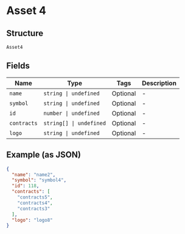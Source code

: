 
# Asset 4

## Structure

`Asset4`

## Fields

| Name | Type | Tags | Description |
|  --- | --- | --- | --- |
| `name` | `string \| undefined` | Optional | - |
| `symbol` | `string \| undefined` | Optional | - |
| `id` | `number \| undefined` | Optional | - |
| `contracts` | `string[] \| undefined` | Optional | - |
| `logo` | `string \| undefined` | Optional | - |

## Example (as JSON)

```json
{
  "name": "name2",
  "symbol": "symbol4",
  "id": 118,
  "contracts": [
    "contracts5",
    "contracts4",
    "contracts3"
  ],
  "logo": "logo8"
}
```

